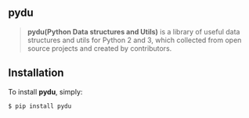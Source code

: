 ## pydu

> **pydu(Python Data structures and Utils)** is a library of useful data structures and utils
for Python 2 and 3, which collected from open source projects and created by contributors.


## Installation
To install **pydu**, simply:

```bash
$ pip install pydu
```
